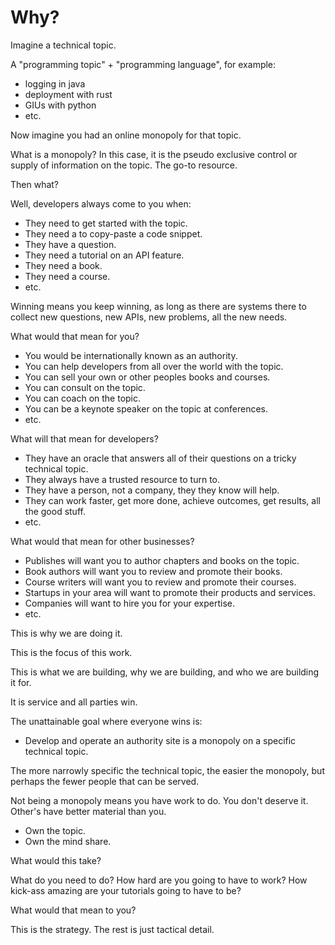 # Why?

Imagine a technical topic.

A "programming topic" + "programming language", for example:

* logging in java
* deployment with rust
* GIUs with python
* etc.

Now imagine you had an online monopoly for that topic.

What is a monopoly? In this case, it is the pseudo exclusive control or supply of information on the topic. The go-to resource.

Then what?

Well, developers always come to you when:

* They need to get started with the topic.
* They need a to copy-paste a code snippet.
* They have a question.
* They need a tutorial on an API feature.
* They need a book.
* They need a course.
* etc.

Winning means you keep winning, as long as there are systems there to collect new questions, new APIs, new problems, all the new needs.

What would that mean for you?

* You would be internationally known as an authority.
* You can help developers from all over the world with the topic.
* You can sell your own or other peoples books and courses.
* You can consult on the topic.
* You can coach on the topic.
* You can be a keynote speaker on the topic at conferences.
* etc.

What will that mean for developers?

* They have an oracle that answers all of their questions on a tricky technical topic.
* They always have a trusted resource to turn to.
* They have a person, not a company, they they know will help.
* They can work faster, get more done, achieve outcomes, get results, all the good stuff.
* etc.

What would that mean for other businesses?

* Publishes will want you to author chapters and books on the topic.
* Book authors will want you to review and promote their books.
* Course writers will want you to review and promote their courses.
* Startups in your area will want to promote their products and services.
* Companies will want to hire you for your expertise.
* etc.

This is why we are doing it.

This is the focus of this work.

This is what we are building, why we are building, and who we are building it for.

It is service and all parties win.

The unattainable goal where everyone wins is:

* Develop and operate an authority site is a monopoly on a specific technical topic.

The more narrowly specific the technical topic, the easier the monopoly, but perhaps the fewer people that can be served.

Not being a monopoly means you have work to do. You don't deserve it. Other's have better material than you.

* Own the topic.
* Own the mind share.

What would this take?

What do you need to do?
How hard are you going to have to work?
How kick-ass amazing are your tutorials going to have to be?

What would that mean to you?

This is the strategy. The rest is just tactical detail.


